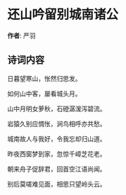 # 还山吟留别城南诸公

**作者**: 严羽

## 诗词内容

日暮望寒山，怅然归思发。

如何山中客，屡看城头月。

山中月明女萝秋，石磴潺湲泻碧流。

岩猿久别应惆怅，涧鸟相呼亦共愁。

城南故人与我好，令我忘却归山道。

昨夜西窗梦到家，忽惊千嶂芝花老。

朝来舟子促辞君，回首空江语尚闻。

别后莫嗟难见面，相思只望岭头云。

